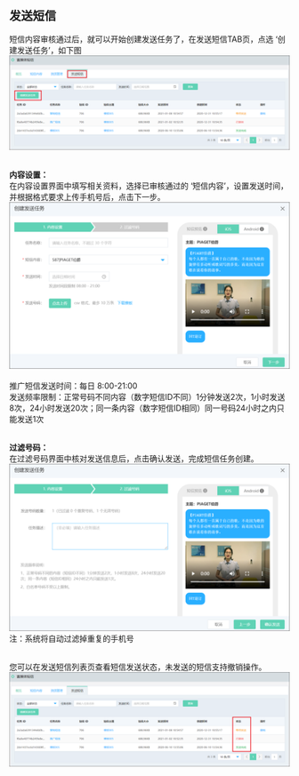## 发送短信 <br>

短信内容审核通过后，就可以开始创建发送任务了，在发送短信TAB页，点选 ‘创建发送任务’，如下图<br>
![创建发送任务](../../../../image/Cloud-Communication/Rich-Media-SMS/rms-014a.png)<br><br>

**内容设置：**<br>
在内容设置界面中填写相关资料，选择已审核通过的 ‘短信内容’，设置发送时间，并根据格式要求上传手机号后，点击下一步。<br>
![短信内容](../../../../image/Cloud-Communication/Rich-Media-SMS/rms-015a.png)<br><br>
推广短信发送时间：每日 8:00-21:00<br>
发送频率限制：正常号码不同内容（数字短信ID不同）1分钟发送2次，1小时发送8次，24小时发送20次；同一条内容（数字短信ID相同）同一号码24小时之内只能发送1次<br><br>

**过滤号码：**<br>
在过滤号码界面中核对发送信息后，点击确认发送，完成短信任务创建。<br>
![过滤号码](../../../../image/Cloud-Communication/Rich-Media-SMS/rms-016a.png)<br>
注：系统将自动过滤掉重复的手机号<br><br>

您可以在发送短信列表页查看短信发送状态，未发送的短信支持撤销操作。<br>
![短信发送列表](../../../../image/Cloud-Communication/Rich-Media-SMS/rms-017a.png)
